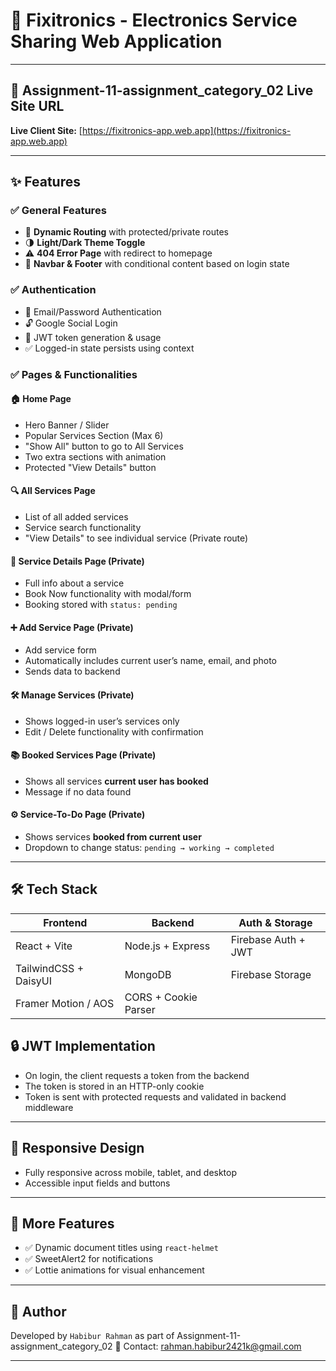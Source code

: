 # 🔧 Fixitronics - Electronics Service Sharing Web Application

---

## 🔗  Assignment-11-assignment_category_02 Live Site URL

**Live Client Site:** [https://fixitronics-app.web.app](https://fixitronics-app.web.app)

---

## ✨ Features

### ✅ General Features
- 🔄 **Dynamic Routing** with protected/private routes
- 🌗 **Light/Dark Theme Toggle**
- ⚠️ **404 Error Page** with redirect to homepage
- 🧭 **Navbar & Footer** with conditional content based on login state

### ✅ Authentication
- 🔐 Email/Password Authentication
- 🔓 Google Social Login
- 🔁 JWT token generation & usage
- ✅ Logged-in state persists using context

### ✅ Pages & Functionalities

#### 🏠 Home Page
- Hero Banner / Slider
- Popular Services Section (Max 6)
- "Show All" button to go to All Services
- Two extra sections with animation
- Protected "View Details" button

#### 🔍 All Services Page
- List of all added services
- Service search functionality
- "View Details" to see individual service (Private route)

#### 📄 Service Details Page (Private)
- Full info about a service
- Book Now functionality with modal/form
- Booking stored with `status: pending`

#### ➕ Add Service Page (Private)
- Add service form
- Automatically includes current user’s name, email, and photo
- Sends data to backend

#### 🛠 Manage Services (Private)
- Shows logged-in user’s services only
- Edit / Delete functionality with confirmation

#### 📚 Booked Services Page (Private)
- Shows all services **current user has booked**
- Message if no data found

#### ⚙️ Service-To-Do Page (Private)
- Shows services **booked from current user**
- Dropdown to change status: `pending → working → completed`

---

## 🛠 Tech Stack

| Frontend             | Backend             | Auth & Storage         |
|----------------------|---------------------|-------------------------|
| React + Vite         | Node.js + Express   | Firebase Auth + JWT     |
| TailwindCSS + DaisyUI| MongoDB             | Firebase Storage        |
| Framer Motion / AOS  | CORS + Cookie Parser|                         |


## 🔒 JWT Implementation

- On login, the client requests a token from the backend
- The token is stored in an HTTP-only cookie
- Token is sent with protected requests and validated in backend middleware

---

## 📱 Responsive Design

- Fully responsive across mobile, tablet, and desktop
- Accessible input fields and buttons

---

## 🧪 More Features

- ✅ Dynamic document titles using `react-helmet`
- ✅ SweetAlert2 for notifications
- ✅ Lottie animations for visual enhancement

---

## 🤝 Author

Developed by `Habibur Rahman` as part of  Assignment-11-assignment_category_02 
📧 Contact: rahman.habibur2421k@gmail.com

---